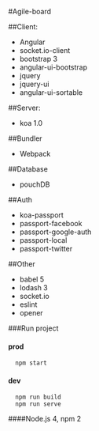 #Agile-board

##Client:
* Angular
* socket.io-client
* bootstrap 3
* angular-ui-bootstrap
* jquery
* jquery-ui
* angular-ui-sortable

##Server:
* koa 1.0

##Bundler
* Webpack

##Database
* pouchDB

##Auth
* koa-passport
* passport-facebook
* passport-google-auth
* passport-local
* passport-twitter

##Other
* babel 5
* lodash 3
* socket.io
* eslint
* opener

###Run project
#### prod 
```
  npm start
```
#### dev
```
  npm run build
  npm run serve
```

####Node.js 4, npm 2

